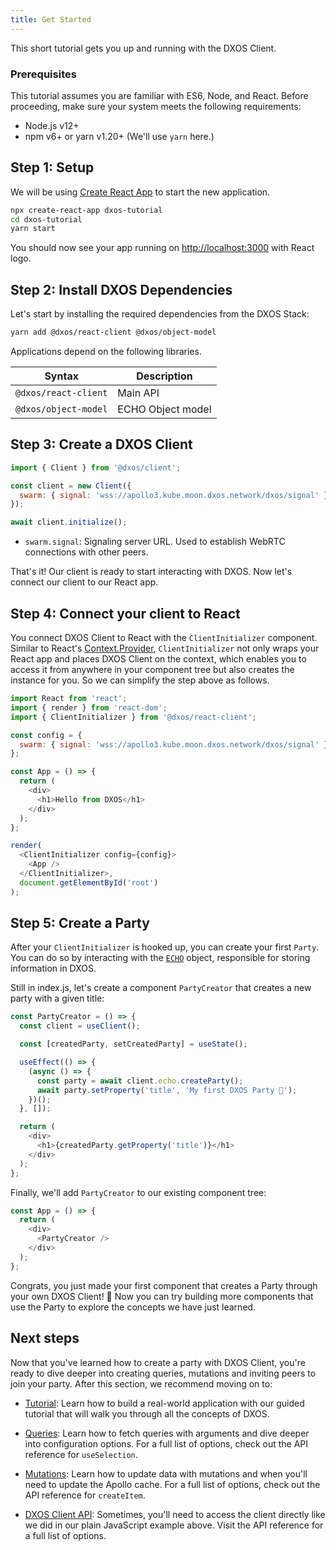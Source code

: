```yaml
---
title: Get Started
---
```


This short tutorial gets you up and running with the DXOS Client.

### Prerequisites

This tutorial assumes you are familiar with ES6, Node, and React.
Before proceeding, make sure your system meets the following requirements:

- Node.js v12+
- npm v6+ or yarn v1.20+ (We'll use `yarn` here.)

## Step 1: Setup

We will be using [Create React App](https://reactjs.org/docs/create-a-new-react-app.html) to start the new application.

```bash
npx create-react-app dxos-tutorial
cd dxos-tutorial
yarn start
```

You should now see your app running on [http://localhost:3000](http://localhost:3000) with React logo.

## Step 2: Install DXOS Dependencies

Let's start by installing the required dependencies from the DXOS Stack:

```bash
yarn add @dxos/react-client @dxos/object-model
```

Applications depend on the following libraries.

| Syntax               | Description       |
| -------------------- | ----------------- |
| `@dxos/react-client` | Main API          |
| `@dxos/object-model` | ECHO Object model |

## Step 3: Create a DXOS Client

```jsx:title=index.js
import { Client } from '@dxos/client';

const client = new Client({
  swarm: { signal: 'wss://apollo3.kube.moon.dxos.network/dxos/signal' },
});

await client.initialize();
```

- `swarm.signal`: Signaling server URL. Used to establish WebRTC connections with other peers.

That's it! Our client is ready to start interacting with DXOS. Now let's connect our client to our React app.

## Step 4: Connect your client to React

You connect DXOS Client to React with the `ClientInitializer` component. Similar to React's [Context.Provider](), `ClientInitializer` not only wraps your React app and places DXOS Client on the context, which enables you to access it from anywhere in your component tree but also creates the instance for you. So we can simplify the step above as follows.

```jsx:title=index.js
import React from 'react';
import { render } from 'react-dom';
import { ClientInitializer } from '@dxos/react-client';

const config = {
  swarm: { signal: 'wss://apollo3.kube.moon.dxos.network/dxos/signal' },
};

const App = () => {
  return (
    <div>
      <h1>Hello from DXOS</h1>
    </div>
  );
};

render(
  <ClientInitializer config={config}>
    <App />
  </ClientInitializer>,
  document.getElementById('root')
);
```

## Step 5: Create a Party

After your `ClientInitializer` is hooked up, you can create your first `Party`. You can do so by interacting with the [`ECHO`]() object, responsible for storing information in DXOS.

Still in index.js, let's create a component `PartyCreator` that creates a new party with a given title:

```jsx:title=index.js
const PartyCreator = () => {
  const client = useClient();

  const [createdParty, setCreatedParty] = useState();

  useEffect(() => {
    (async () => {
      const party = await client.echo.createParty();
      await party.setProperty('title', 'My first DXOS Party 🚀');
    })();
  }, []);

  return (
    <div>
      <h1>{createdParty.getProperty('title')}</h1>
    </div>
  );
};
```

Finally, we'll add `PartyCreator` to our existing component tree:

```jsx:title=index.js
const App = () => {
  return (
    <div>
      <PartyCreator />
    </div>
  );
};
```

Congrats, you just made your first component that creates a Party through your own DXOS Client! 🎉 Now you can try building more components that use the Party to explore the concepts we have just learned.

## Next steps

Now that you've learned how to create a party with DXOS Client, you're ready to dive deeper into creating queries, mutations and inviting peers to join your party. After this section, we recommend moving on to:

- [Tutorial](./tutorial/introduction): Learn how to build a real-world application with our guided tutorial that will walk you through all the concepts of DXOS.

- [Queries](./core-concepts/queries): Learn how to fetch queries with arguments and dive deeper into configuration options. For a full list of options, check out the API reference for `useSelection`.

- [Mutations](./core-concepts/mutations): Learn how to update data with mutations and when you'll need to update the Apollo cache. For a full list of options, check out the API reference for `createItem`.

- [DXOS Client API](./api-reference/dxos-client): Sometimes, you'll need to access the client directly like we did in our plain JavaScript example above. Visit the API reference for a full list of options.
